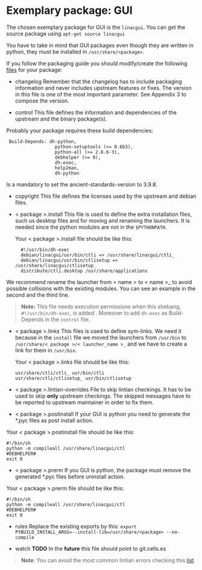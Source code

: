 # Exemplary package: GUI

The chosen exemplary package for GUI is the `linacgui`.
You can get the source package using `apt-get source linacgui`

You have to take in mind that GUI packages even though they are written in python,
they must be installed in `/usr/share/<package>`. 

If you follow the packaging guide you should modify/create the 
following [files](https://git.cells.es/ctpkg/linacgui_deb/commit/ab83d2cecb94dc5a6cc9b0ee237ff58023ddd949#9c96da0e9f91d7d8937b69b524702c106258f0d1) for your package:

- changelog
  Remember that the changelog has to include packaging information and 
  never includes  upstream features or fixes. 
  The version in this file is one of the most important parameter.
  See Appendix 3 to compose the version. 

- control
This file defines the information and dependencies of the 
 upstream and the binary package(s). 
 
 Probably your package requires these build dependencies:
 ```
  Build-Depends: dh-python,
                   python-setuptools (>= 0.6b3),
                   python-all (>= 2.6.6-3),
                   debhelper (>= 9),
                   dh-exec,
                   help2man,
                   dh-python
 ``` 
Is a mandatory to set the ancient-standards-version to  3.9.8. 
 
- copyright
This file defines the licenses used by the upstream and debian files.
 
- < package >.install
This file is used to define the extra installation files, such us desktop files
and for moving and renaming the launchers. It is needed since the python
modules are not in the `$PYTHONPATH`. 

  Your < package >.install file should be like this: 
  ```
    #!/usr/bin/dh-exec
    debian/linacgui/usr/bin/ctli => /usr/share/linacgui/ctli_
    debian/linacgui/usr/bin/ctlisetup => /usr/share/linacgui/ctlisetup_
    distribute/ctli.desktop /usr/share/applications
  ``` 
We recommend rename the launcher from < name > to < name >_ to avoid possible collisions with 
the existing modules. You can see an example in the second and the third line.

 > **Note:**
 > This file needs execution permissions when this shebang, `#!/usr/bin/dh-exec`, 
 > is added . Moreover to add `dh-exec` as Build-Depends in the  `control` file.

- < package >.links
This files is used to define sym-links. We need it because in the `install` file we moved the 
launchers from `/usr/bin` to `/usr/share/< package >/< launcher_name >_` and we have 
to create a link for them in `/usr/bin`.

  Your < package >.links file should be like this: 
  ```
  usr/share/ctli/ctli_ usr/bin/ctli
  usr/share/ctli/ctlisetup_ usr/bin/ctlisetup
  ``` 

- < package >.lintian-overrides
File to skip lintian checkings. It has to be used to skip **only** upstream checkings.
 The skipped messages  have to be reported to upstream maintainer in order to fix them.

- < package >.postinstall
If your GUI is python you need to generate the *.pyc files as post install action.

 Your < package >.postinstall file should be like this: 
 ```
 #!/bin/sh
 python -m compileall /usr/share/linacgui/ctl
 #DEBHELPER#
 exit 0
 ```

- < package >.prerm
If you GUI is python, the package must remove the generated *.pyc files
before uninstall action.

 Your < package >.prerm file should be like this:  
 ```
 #!/bin/sh
 python -m compileall /usr/share/linacgui/ctl
 #DEBHELPER#
 exit 0
 ```

- rules
Replace the existing exports by this:
`export PYBUILD_INSTALL_ARGS=--install-lib=/usr/share/<package> --no-compile`

- watch
**TODO** In the **future** this file should point to git.cells.es

> **Note**: 
> You can avoid the most common lintian errors checking this [list](https://git.cells.es/ctpkg/documentation/blob/master/Typical_lintian_errors.md)
